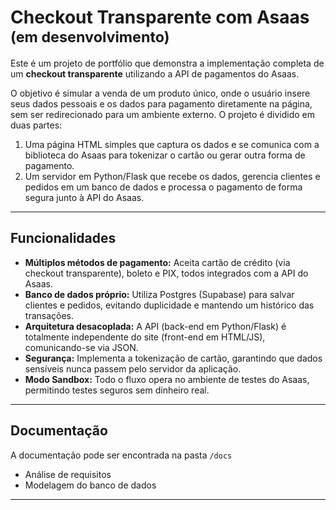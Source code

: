 # Checkout Transparente com Asaas <sub>(em desenvolvimento)</sub>

Este é um projeto de portfólio que demonstra a implementação completa de um **checkout transparente** utilizando a API de pagamentos do Asaas.

O objetivo é simular a venda de um produto único, onde o usuário insere seus dados pessoais e os dados para pagamento diretamente na página, sem ser redirecionado para um ambiente externo. O projeto é dividido em duas partes:

1.  Uma página HTML simples que captura os dados e se comunica com a biblioteca do Asaas para tokenizar o cartão ou gerar outra forma de pagamento.
2.  Um servidor em Python/Flask que recebe os dados, gerencia clientes e pedidos em um banco de dados e processa o pagamento de forma segura junto à API do Asaas.

---

## Funcionalidades
* **Múltiplos métodos de pagamento:** Aceita cartão de crédito (via checkout transparente), boleto e PIX, todos integrados com a API do Asaas.
* **Banco de dados próprio:** Utiliza Postgres (Supabase) para salvar clientes e pedidos, evitando duplicidade e mantendo um histórico das transações.
* **Arquitetura desacoplada:** A API (back-end em Python/Flask) é totalmente independente do site (front-end em HTML/JS), comunicando-se via JSON.
* **Segurança:** Implementa a tokenização de cartão, garantindo que dados sensíveis nunca passem pelo servidor da aplicação.
* **Modo Sandbox:** Todo o fluxo opera no ambiente de testes do Asaas, permitindo testes seguros sem dinheiro real.

---

## Documentação
A documentação pode ser encontrada na pasta `/docs`
- Análise de requisitos
- Modelagem do banco de dados

---

